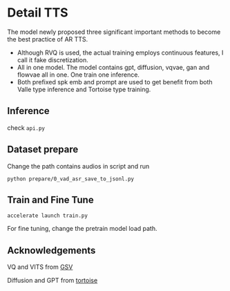 # Detail TTS

The model newly proposed three significant important methods to become the best practice of AR TTS.

- Although RVQ is used, the actual training employs continuous features, I call it fake discretization.
- All in one model. The model contains gpt, diffusion, vqvae, gan and flowvae all in one. One train one inference.
- Both prefixed spk emb and prompt are used to get benefit from both Valle type inference and Tortoise type training.

## Inference

check `api.py`

## Dataset prepare

Change the path contains audios in script and run

```
python prepare/0_vad_asr_save_to_jsonl.py
```

## Train and Fine Tune

```
accelerate launch train.py
```

For fine tuning, change the pretrain model load path.

## Acknowledgements

VQ and VITS from [GSV](https://github.com/RVC-Boss/GPT-SoVITS)

Diffusion and GPT from [tortoise](https://github.com/neonbjb/tortoise-tts)
